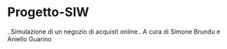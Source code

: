 Progetto-SIW
============

..Simulazione di un negozio di acquisti online..
A cura di Simone Brundu e Aniello Guarino
